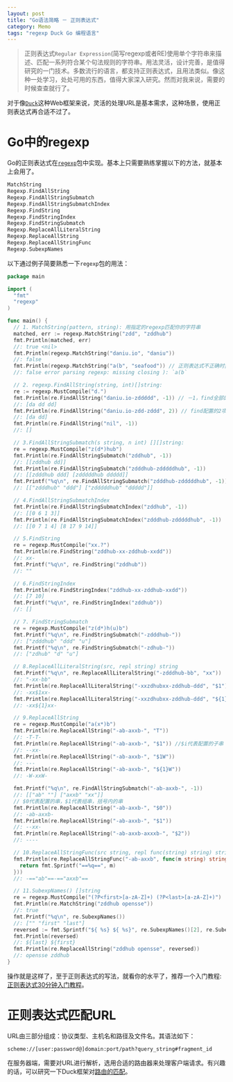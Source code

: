 ```yaml
---
layout: post
title: "Go语法简略 － 正则表达式"
category: Memo
tags: "regexp Duck Go 编程语言"
---
```


> 正则表达式`Regular Expression`(简写regexp或者RE)使用单个字符串来描述、匹配一系列符合某个句法规则的字符串。用法灵活，设计完善，是值得研究的一门技术。多数流行的语言，都支持正则表达式，且用法类似。像这种一处学习，处处可用的东西，值得大家深入研究。然而对我来说，需要的时候查查就行了。

对于像[`Duck`](https://github.com/zddhub/duck)这种Web框架来说，灵活的处理URL是基本需求，这种场景，使用正则表达式再合适不过了。

<!-- more -->

# Go中的regexp

Go的正则表达式在[`regexp`](https://golang.org/pkg/regexp/)包中实现。基本上只需要熟练掌握以下的方法，就基本上会用了。

```go
MatchString
Regexp.FindAllString
Regexp.FindAllStringSubmatch
Regexp.FindAllStringSubmatchIndex
Regexp.FindString
Regexp.FindStringIndex
Regexp.FindStringSubmatch
Regexp.ReplaceAllLiteralString
Regexp.ReplaceAllString
Regexp.ReplaceAllStringFunc
Regexp.SubexpNames
```

以下通过例子简要熟悉一下`regexp`包的用法：

```go
package main

import (
  "fmt"
  "regexp"
)

func main() {
  // 1. MatchString(pattern, string): 用指定的regexp匹配你的字符串
  matched, err := regexp.MatchString("zdd", "zddhub")
  fmt.Println(matched, err)
  //: true <nil>
  fmt.Println(regexp.MatchString("daniu.io", "daniu"))
  //: false
  fmt.Println(regexp.MatchString("a(b", "seafood")) // 正则表达式不正确时报错
  //: false error parsing regexp: missing closing ): `a(b`

  // 2. regexp.FindAllString(string, int)[]string:
  re := regexp.MustCompile("d.")
  fmt.Println(re.FindAllString("daniu.io-zddddd", -1)) // －1，find全部的匹配项
  //: [da dd dd]
  fmt.Println(re.FindAllString("daniu.io-zdd-zddd", 2)) // find配置的2项
  //: [da dd]
  fmt.Println(re.FindAllString("nil", -1))
  //: []

  // 3.FindAllStringSubmatch(s string, n int) [][]string:
  re = regexp.MustCompile("z(d*)hub")
  fmt.Println(re.FindAllStringSubmatch("zddhub", -1))
  //: [[zddhub dd]]
  fmt.Println(re.FindAllStringSubmatch("zdddhub-zdddddhub", -1))
  //: [[zdddhub ddd] [zdddddhub ddddd]]
  fmt.Printf("%q\n", re.FindAllStringSubmatch("zdddhub-zdddddhub", -1))
  //: [["zdddhub" "ddd"] ["zdddddhub" "ddddd"]]

  // 4.FindAllStringSubmatchIndex
  fmt.Println(re.FindAllStringSubmatchIndex("zddhub", -1))
  //: [[0 6 1 3]]
  fmt.Println(re.FindAllStringSubmatchIndex("zdddhub-zdddddhub", -1))
  //: [[0 7 1 4] [8 17 9 14]]

  // 5.FindString
  re = regexp.MustCompile("xx.?")
  fmt.Println(re.FindString("zddhub-xx-zddhub-xxdd"))
  //: xx-
  fmt.Printf("%q\n", re.FindString("zddhub"))
  //: ""

  // 6.FindStringIndex
  fmt.Println(re.FindStringIndex("zddhub-xx-zddhub-xxdd"))
  //: [7 10]
  fmt.Printf("%q\n", re.FindStringIndex("zddhub"))
  //: []

  // 7. FindStringSubmatch
  re = regexp.MustCompile("z(d*)h(u)b")
  fmt.Printf("%q\n", re.FindStringSubmatch("-zdddhub-"))
  //: ["zdddhub" "ddd" "u"]
  fmt.Printf("%q\n", re.FindStringSubmatch("-zdhub-"))
  //: ["zdhub" "d" "u"]

  // 8.ReplaceAllLiteralString(src, repl string) string
  fmt.Printf("%q\n", re.ReplaceAllLiteralString("-zdddhub-bb", "xx"))
  //: "-xx-bb"
  fmt.Println(re.ReplaceAllLiteralString("-xxzdhubxx-zddhub-ddd", "$1")) // 使用$1替换
  //: -xx$1xx-
  fmt.Println(re.ReplaceAllLiteralString("-xxzdhubxx-zddhub-ddd", "${1}"))
  //: -xx${1}xx-

  // 9.ReplaceAllString
  re = regexp.MustCompile("a(x*)b")
  fmt.Println(re.ReplaceAllString("-ab-axxb-", "T"))
  //: -T-T-
  fmt.Println(re.ReplaceAllString("-ab-axxb-", "$1")) //$i代表配置的子串
  //: --xx-
  fmt.Println(re.ReplaceAllString("-ab-axxb-", "$1W"))
  //: ---
  fmt.Println(re.ReplaceAllString("-ab-axxb-", "${1}W"))
  //: -W-xxW-

  fmt.Printf("%q\n", re.FindAllStringSubmatch("-ab-axxb-", -1))
  //: [["ab" ""] ["axxb" "xx"]]
  // $0代表配置的串，$1代表组串，括号内的串
  fmt.Println(re.ReplaceAllString("-ab-axxb-", "$0"))
  //: -ab-axxb-
  fmt.Println(re.ReplaceAllString("-ab-axxb-", "$1"))
  //: --xx-
  fmt.Println(re.ReplaceAllString("-ab-axxb-axxxb-", "$2"))
  //: ----

  // 10.ReplaceAllStringFunc(src string, repl func(string) string) string通过函数的返回值替换
  fmt.Println(re.ReplaceAllStringFunc("-ab-axxb", func(m string) string {
    return fmt.Sprintf("==%q==", m)
  }))
  //: -=="ab"==-=="axxb"==

  // 11.SubexpNames() []string
  re = regexp.MustCompile("(?P<first>[a-zA-Z]+) (?P<last>[a-zA-Z]+)")
  fmt.Println(re.MatchString("zddhub opensse"))
  //: true
  fmt.Printf("%q\n", re.SubexpNames())
  //: ["" "first" "last"]
  reversed := fmt.Sprintf("${ %s} ${ %s}", re.SubexpNames()[2], re.SubexpNames()[1])
  fmt.Println(reversed)
  //: ${last} ${first}
  fmt.Println(re.ReplaceAllString("zddhub opensse", reversed))
  //: opensse zddhub
}
```

操作就是这样了，至于正则表达式的写法，就看你的水平了，推荐一个入门教程:[正则表达式30分钟入门教程](http://deerchao.net/tutorials/regex/regex.htm#grouping)。

# 正则表达式匹配URL

URL由三部分组成：协议类型、主机名和路径及文件名。其语法如下：

    scheme://[user:password@]domain:port/path?query_string#fragment_id

在服务器端，需要对URL进行解析，选用合适的路由器来处理客户端请求。有兴趣的话，可以研究一下Duck框架对[路由的匹配](https://github.com/zddhub/duck/blob/master/route.go)。



